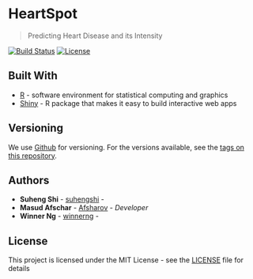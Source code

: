 # HeartSpot
> Predicting Heart Disease and its Intensity

[![Build Status](https://travis-ci.com/Afsharov/heartspot.svg?token=Sph7DpuhuszAqqWigRVa&branch=master)](https://travis-ci.com/Afsharov/heartspot) [![License](http://img.shields.io/:license-mit-blue.svg?style=flat-square)](http://badges.mit-license.org)

## Built With

* [R](https://www.r-project.org/) - software environment for statistical computing and graphics
* [Shiny](https://shiny.rstudio.com/) - R package that makes it easy to build interactive web apps

## Versioning

We use [Github](https://github.com/) for versioning. For the versions available, see the [tags on this repository](https://github.com/Afsharov/heartspot).

## Authors

* **Suheng Shi** - [suhengshi](https://github.com/suhengshi) - 
* **Masud Afschar** - [Afsharov](https://iteragit.iteratec.de/mafschar) - *Developer*
* **Winner Ng** - [winnerng](https://github.com/winnerng) - 

## License

This project is licensed under the MIT License - see the [LICENSE](LICENSE) file for details
